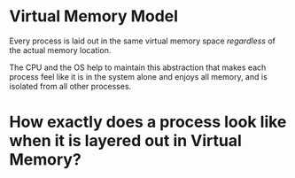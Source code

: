 
# Virtual Memory Model

Every process is laid out in the same virtual memory space *regardless* of the actual memory location.

The CPU and the OS help to maintain this abstraction that makes each process feel like it is in the system alone and enjoys all memory, and is isolated from all other processes.

# How exactly does a process look like when it is layered out in Virtual Memory?

